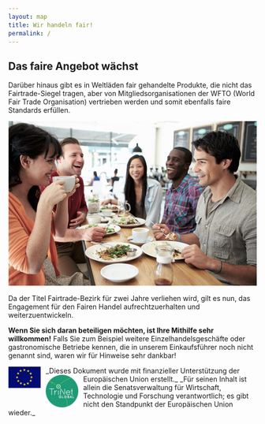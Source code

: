 ```yaml
---
layout: map
title: Wir handeln fair!
permalink: /
---
```



<!-- PLZ: http://fbinter.stadt-berlin.de/fb/wfs/geometry/senstadt/re_postleit?
REQUEST=GetCapabilities&SERVICE=WFS&VERSION=1.1.0-->


## Das faire Angebot wächst
Darüber hinaus gibt es in Weltläden fair gehandelte Produkte, die nicht das Fairtrade-Siegel tragen, aber von Mitgliedsorganisationen der WFTO (World Fair Trade Organisation) vertrieben werden und somit ebenfalls faire Standards erfüllen.

![Fair](images/wir-handeln-fair.jpg)

Da der Titel Fairtrade-Bezirk für zwei Jahre verliehen wird, gilt es nun, das Engagement für den Fairen Handel aufrechtzuerhalten und weiterzuentwickeln.

**Wenn Sie sich daran beteiligen möchten, ist Ihre Mithilfe sehr willkommen!**
Falls Sie zum Beispiel weitere Einzelhandelsgeschäfte oder gastronomische Betriebe kennen, die in unserem Einkaufsführer noch nicht genannt sind, waren wir für Hinweise sehr dankbar!
  

<img src="/images/eu.jpg" width="66px" style="float:left; margin-right:10px;" />
_Dieses Dokument wurde mit finanzieller Unterstützung der Europäischen Union erstellt._

<img src="/images/trinet.jpg" width="66px" style="float:left; margin-right:10px" />
_Für seinen Inhalt ist allein die Senatsverwaltung für Wirtschaft, Technologie und Forschung verantwortlich; es gibt nicht den Standpunkt der Europäischen Union wieder._






